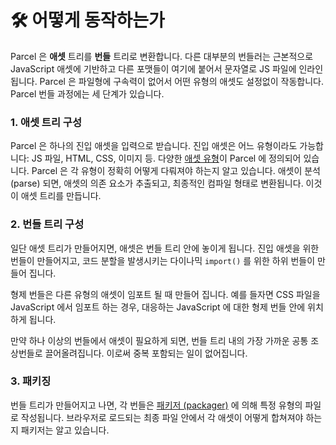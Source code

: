 # 🛠 어떻게 동작하는가

Parcel 은 **애셋** 트리를 **번들** 트리로 변환합니다. 다른 대부분의 번들러는 근본적으로 JavaScript 애셋에 기반하고 다른 포맷들이 여기에 붙어서 문자열로 JS 파일에 인라인 됩니다. Parcel 은 파일형에 구속력이 없어서 어떤 유형의 애셋도 설정없이 작동합니다. Parcel 번들 과정에는 세 단계가 있습니다.

### 1. 애셋 트리 구성

Parcel 은 하나의 진입 애셋을 입력으로 받습니다. 진입 애셋은 어느 유형이라도 가능합니다: JS 파일, HTML, CSS, 이미지 등. 다양한 [애셋 유형](asset_types.html)이 Parcel 에 정의되어 있습니다. Parcel 은 각 유형이 정확히 어떻게 다뤄져야 하는지 알고 있습니다. 애셋이 분석 (parse) 되면, 애셋의 의존 요소가 추출되고, 최종적인 컴파일 형태로 변환됩니다. 이것이 애셋 트리를 만듭니다.

### 2. 번들 트리 구성

일단 애셋 트리가 만들어지면, 애셋은 번들 트리 안에 놓이게 됩니다. 진입 애셋을 위한 번들이 만들어지고, 코드 분할을 발생시키는 다이나믹 `import()` 를 위한 하위 번들이 만들어 집니다.

형제 번들은 다른 유형의 애셋이 임포트 될 때 만들어 집니다. 예를 들자면 CSS 파일을 JavaScript 에서 임포트 하는 경우, 대응하는 JavaScript 에 대한 형제 번들 안에 위치하게 됩니다.

만약 하나 이상의 번들에서 애셋이 필요하게 되면, 번들 트리 내의 가장 가까운 공통 조상번들로 끌어올려집니다. 이로써 중복 포함되는 일이 없어집니다.

### 3. 패키징

번들 트리가 만들어지고 나면, 각 번들은 [패키저 (packager)](packagers.html) 에 의해 특정 유형의 파일로 작성됩니다. 브라우저로 로드되는 최종 파일 안에서 각 애셋이 어떻게 합쳐져야 하는지 패키저는 알고 있습니다.
